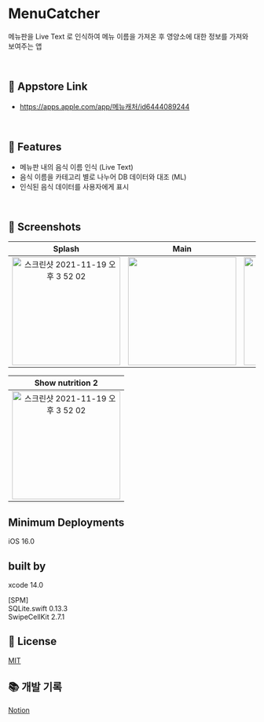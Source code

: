 # MenuCatcher
메뉴판을 Live Text 로 인식하여 메뉴 이름을 가져온 후 영양소에 대한 정보를 가져와 보여주는 앱

<br>

## 🍎 Appstore Link
- https://apps.apple.com/app/메뉴캐처/id6444089244

<br>

## 📌 Features
- 메뉴판 내의 음식 이름 인식 (Live Text)
- 음식 이름을 카테고리 별로 나누어 DB 데이터와 대조 (ML)
- 인식된 음식 데이터를 사용자에게 표시

<br>

## 🌃 Screenshots
| Splash | Main | Scan text | Show nutrition |
|:---:|:---:|:---:|:---:|
|<img width="220" alt="스크린샷 2021-11-19 오후 3 52 02" src="https://user-images.githubusercontent.com/56781342/199475432-0f907278-e805-4e2f-95df-a712db54a29e.png">|<img width="220" src="https://user-images.githubusercontent.com/56781342/199475936-5bc3fb33-0b1c-4322-bacc-2b0568721fce.png">|<img width="220" src="https://user-images.githubusercontent.com/56781342/199475945-fa0865ff-9ec2-4fb0-85eb-527fc430c00a.png">|<img width="220" src="https://user-images.githubusercontent.com/56781342/199475961-8dd94a4c-223e-4329-8911-230795d0558e.png">|

| Show nutrition 2|
|:---:|
|<img width="220" alt="스크린샷 2021-11-19 오후 3 52 02" src="https://user-images.githubusercontent.com/56781342/199477885-54a906fe-f6ed-443e-bdfe-a730ed1fcf4e.png">|  

## Minimum Deployments
iOS 16.0

## built by
xcode 14.0
   
[SPM]   
SQLite.swift 0.13.3   
SwipeCellKit 2.7.1

## :lock_with_ink_pen: License

[MIT](https://choosealicense.com/licenses/mit/)

## 📚 개발 기록

[Notion]()
